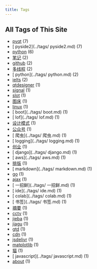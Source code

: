 ```yaml
---
title: Tags
---
```

## All Tags of This Site
* [pyqt](../tags/pyqt.md) (7)
* [ pyside2](../tags/ pyside2.md) (7)
* [python](../tags/python.md) (6)
* [笔记](../tags/笔记.md) (2)
* [github](../tags/github.md) (2)
* [多线程](../tags/多线程.md) (2)
* [ python](../tags/ python.md) (2)
* [ielts](../tags/ielts.md) (2)
* [qtdesigner](../tags/qtdesigner.md) (1)
* [signal](../tags/signal.md) (1)
* [slot](../tags/slot.md) (1)
* [图床](../tags/图床.md) (1)
* [linux](../tags/linux.md) (1)
* [ boot](../tags/ boot.md) (1)
* [ lof](../tags/ lof.md) (1)
* [设计模式](../tags/设计模式.md) (1)
* [公众号](../tags/公众号.md) (1)
* [ 爬虫](../tags/ 爬虫.md) (1)
* [ logging](../tags/ logging.md) (1)
* [创业](../tags/创业.md) (1)
* [ django](../tags/ django.md) (1)
* [ aws](../tags/ aws.md) (1)
* [排版](../tags/排版.md) (1)
* [ markdown](../tags/ markdown.md) (1)
* [go](../tags/go.md) (1)
* [ajax](../tags/ajax.md) (1)
* [ 一招鲜](../tags/ 一招鲜.md) (1)
* [ ide](../tags/ ide.md) (1)
* [ colab](../tags/ colab.md) (1)
* [ 书签](../tags/ 书签.md) (1)
* [摘要](../tags/摘要.md) (1)
* [cctv](../tags/cctv.md) (1)
* [jieba](../tags/jieba.md) (1)
* [jiagu](../tags/jiagu.md) (1)
* [gtd](../tags/gtd.md) (1)
* [cdn](../tags/cdn.md) (1)
* [jsdelivr](../tags/jsdelivr.md) (1)
* [matplotlib](../tags/matplotlib.md) (1)
* [猫](../tags/猫.md) (1)
* [ javascript](../tags/ javascript.md) (1)
* [about](../tags/about.md) (1)